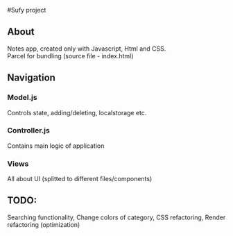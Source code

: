 #Sufy project

## About
Notes app, created only with Javascript, Html and CSS.                                  
Parcel for bundling (source file - index.html)

## Navigation
### Model.js
Controls state, adding/deleting, localstorage etc.
### Controller.js
Contains main logic of application
### Views
All about UI (splitted to different files/components)

## TODO:

Searching functionality,
Change colors of category,
CSS refactoring,
Render refactoring (optimization)



